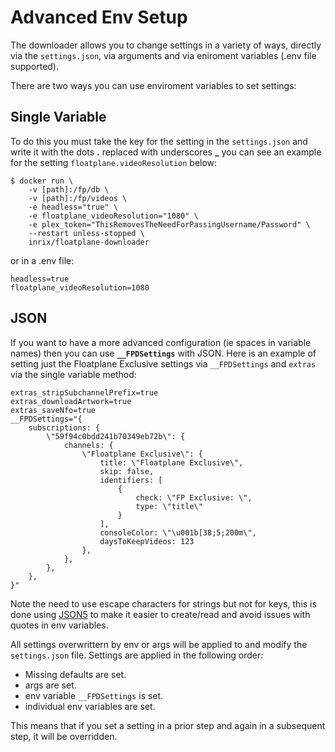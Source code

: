 # Advanced Env Setup

The downloader allows you to change settings in a variety of ways, directly via the `settings.json`, via arguments and via eniroment variables (.env file supported).

There are two ways you can use enviroment variables to set settings:

## Single Variable

To do this you must take the key for the setting in the `settings.json` and write it with the dots **.** replaced with underscores **\_** you can see an example for the setting `floatplane.videoResolution` below:

    $ docker run \
    	-v [path]:/fp/db \
    	-v [path]:/fp/videos \
    	-e headless="true" \
    	-e floatplane_videoResolution="1080" \
    	-e plex_token="ThisRemovesTheNeedForPassingUsername/Password" \
    	--restart unless-stopped \
    	inrix/floatplane-downloader

or in a .env file:

```env
headless=true
floatplane_videoResolution=1080
```

## JSON

If you want to have a more advanced configuration (ie spaces in variable names) then you can use **`__FPDSettings`** with JSON.
Here is an example of setting just the Floatplane Exclusive settings via `__FPDSettings` and `extras` via the single variable method:

```
extras_stripSubchannelPrefix=true
extras_downloadArtwork=true
extras_saveNfo=true
__FPDSettings="{
	subscriptions: {
		\"59f94c0bdd241b70349eb72b\": {
			channels: {
				\"Floatplane Exclusive\": {
					title: \"Floatplane Exclusive\",
					skip: false,
					identifiers: [
						{
							check: \"FP Exclusive: \",
							type: \"title\"
						}
					],
					consoleColor: \"\u001b[38;5;200m\",
					daysToKeepVideos: 123
				},
			},
		},
	},
}"
```

Note the need to use escape characters for strings but not for keys, this is done using [JSON5](https://github.com/SerafimArts/json5) to make it easier to create/read and avoid issues with quotes in env variables.

All settings overwrittern by env or args will be applied to and modify the `settings.json` file.
Settings are applied in the following order:

- Missing defaults are set.
- args are set.
- env variable `__FPDSettings` is set.
- individual env variables are set.

This means that if you set a setting in a prior step and again in a subsequent step, it will be overridden.
